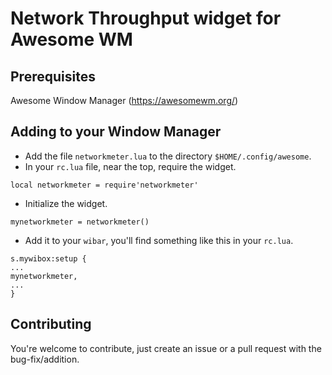 # Network Throughput widget for Awesome WM

## Prerequisites
Awesome Window Manager (https://awesomewm.org/)

## Adding to your Window Manager
- Add the file `networkmeter.lua` to the directory `$HOME/.config/awesome`.
- In your `rc.lua` file, near the top, require the widget.
```
local networkmeter = require'networkmeter'
```
- Initialize the widget.
```
mynetworkmeter = networkmeter()
````
- Add it to your `wibar`, you'll find something like this in your `rc.lua`.
```
s.mywibox:setup {
...
mynetworkmeter,
...
}
```

## Contributing
You're welcome to contribute, just create an issue or a pull request with the bug-fix/addition.
